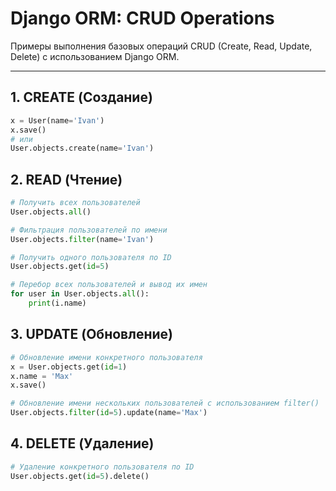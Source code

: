 # Django ORM: CRUD Operations

Примеры выполнения базовых операций CRUD (Create, Read, Update, Delete) с использованием Django ORM.

---

## 1. CREATE (Создание)

```python
x = User(name='Ivan')
x.save()
# или
User.objects.create(name='Ivan')
```

## 2. READ (Чтение)
```python
# Получить всех пользователей
User.objects.all()

# Фильтрация пользователей по имени
User.objects.filter(name='Ivan') 

# Получить одного пользователя по ID
User.objects.get(id=5) 

# Перебор всех пользователей и вывод их имен
for user in User.objects.all(): 
    print(i.name)
```

## 3. UPDATE (Обновление)
```python
# Обновление имени конкретного пользователя
x = User.objects.get(id=1)
x.name = 'Max'
x.save()

# Обновление имени нескольких пользователей с использованием filter()
User.objects.filter(id=5).update(name='Max')
```

## 4. DELETE (Удаление)
```python
# Удаление конкретного пользователя по ID
User.objects.get(id=5).delete()
```